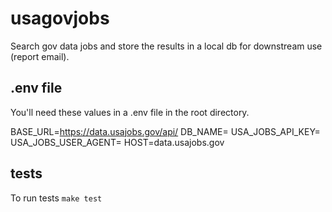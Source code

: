 # usagovjobs
Search gov data jobs and store the results in a local db for downstream use (report email).

## .env file
You'll need these values in a .env file in the root directory.

BASE_URL=https://data.usajobs.gov/api/
DB_NAME=<database name>
USA_JOBS_API_KEY=<api key>
USA_JOBS_USER_AGENT=<user agent>
HOST=data.usajobs.gov

## tests
To run tests
`make test`

